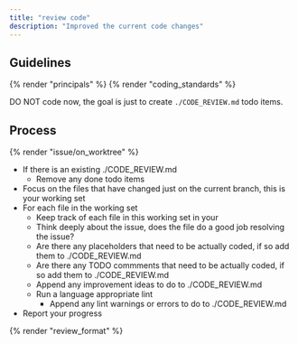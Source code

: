 ```yaml
---
title: "review code"
description: "Improved the current code changes"
---
```


## Guidelines

{% render "principals" %}
{% render "coding_standards" %}

DO NOT code now, the goal is just to create `./CODE_REVIEW.md` todo items.

## Process

{% render "issue/on_worktree" %}
- If there is an existing ./CODE_REVIEW.md
  - Remove any done todo items
- Focus on the files that have changed just on the current branch, this is your working set
- For each file in the working set
  - Keep track of each file in this working set in your
  - Think deeply about the issue, does the file do a good job resolving the issue?
  - Are there any placeholders that need to be actually coded, if so add them to ./CODE_REVIEW.md
  - Are there any TODO commments that need to be actually coded, if so add them to ./CODE_REVIEW.md
  - Append any improvement ideas to do to ./CODE_REVIEW.md
  - Run a language appropriate lint
    - Append any lint warnings or errors to do to ./CODE_REVIEW.md
- Report your progress

{% render "review_format" %}
